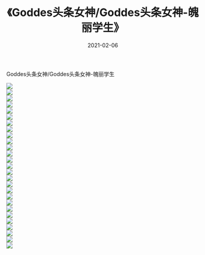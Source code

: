 ﻿---
layout: post
title:  《Goddes头条女神/Goddes头条女神-魄丽学生》
date:   2021-02-06
img: http://pic.660000.xyz/1:/网络美图/2021/Goddes头条女神/Goddes头条女神-魄丽学生/000.jpg
categories: [美女, 清纯, 唯美]
---

Goddes头条女神/Goddes头条女神-魄丽学生

 ![](http://pic.660000.xyz/1:/网络美图/2021/Goddes头条女神/Goddes头条女神-魄丽学生/001.jpg) <br>![](http://pic.660000.xyz/1:/网络美图/2021/Goddes头条女神/Goddes头条女神-魄丽学生/002.jpg) <br>![](http://pic.660000.xyz/1:/网络美图/2021/Goddes头条女神/Goddes头条女神-魄丽学生/003.jpg) <br>![](http://pic.660000.xyz/1:/网络美图/2021/Goddes头条女神/Goddes头条女神-魄丽学生/004.jpg) <br>![](http://pic.660000.xyz/1:/网络美图/2021/Goddes头条女神/Goddes头条女神-魄丽学生/005.jpg) <br>![](http://pic.660000.xyz/1:/网络美图/2021/Goddes头条女神/Goddes头条女神-魄丽学生/006.jpg) <br>![](http://pic.660000.xyz/1:/网络美图/2021/Goddes头条女神/Goddes头条女神-魄丽学生/007.jpg) <br>![](http://pic.660000.xyz/1:/网络美图/2021/Goddes头条女神/Goddes头条女神-魄丽学生/008.jpg) <br>![](http://pic.660000.xyz/1:/网络美图/2021/Goddes头条女神/Goddes头条女神-魄丽学生/009.jpg) <br>![](http://pic.660000.xyz/1:/网络美图/2021/Goddes头条女神/Goddes头条女神-魄丽学生/010.jpg) <br>![](http://pic.660000.xyz/1:/网络美图/2021/Goddes头条女神/Goddes头条女神-魄丽学生/011.jpg) <br>![](http://pic.660000.xyz/1:/网络美图/2021/Goddes头条女神/Goddes头条女神-魄丽学生/012.jpg) <br>![](http://pic.660000.xyz/1:/网络美图/2021/Goddes头条女神/Goddes头条女神-魄丽学生/013.jpg) <br>![](http://pic.660000.xyz/1:/网络美图/2021/Goddes头条女神/Goddes头条女神-魄丽学生/014.jpg) <br>![](http://pic.660000.xyz/1:/网络美图/2021/Goddes头条女神/Goddes头条女神-魄丽学生/015.jpg) <br>![](http://pic.660000.xyz/1:/网络美图/2021/Goddes头条女神/Goddes头条女神-魄丽学生/016.jpg) <br>![](http://pic.660000.xyz/1:/网络美图/2021/Goddes头条女神/Goddes头条女神-魄丽学生/017.jpg) <br>![](http://pic.660000.xyz/1:/网络美图/2021/Goddes头条女神/Goddes头条女神-魄丽学生/018.jpg) <br>![](http://pic.660000.xyz/1:/网络美图/2021/Goddes头条女神/Goddes头条女神-魄丽学生/019.jpg) <br>![](http://pic.660000.xyz/1:/网络美图/2021/Goddes头条女神/Goddes头条女神-魄丽学生/020.jpg) <br>![](http://pic.660000.xyz/1:/网络美图/2021/Goddes头条女神/Goddes头条女神-魄丽学生/021.jpg) <br>![](http://pic.660000.xyz/1:/网络美图/2021/Goddes头条女神/Goddes头条女神-魄丽学生/022.jpg) <br>![](http://pic.660000.xyz/1:/网络美图/2021/Goddes头条女神/Goddes头条女神-魄丽学生/023.jpg) <br>![](http://pic.660000.xyz/1:/网络美图/2021/Goddes头条女神/Goddes头条女神-魄丽学生/024.jpg) <br>![](http://pic.660000.xyz/1:/网络美图/2021/Goddes头条女神/Goddes头条女神-魄丽学生/025.jpg) <br>![](http://pic.660000.xyz/1:/网络美图/2021/Goddes头条女神/Goddes头条女神-魄丽学生/026.jpg) <br>![](http://pic.660000.xyz/1:/网络美图/2021/Goddes头条女神/Goddes头条女神-魄丽学生/027.jpg) <br>